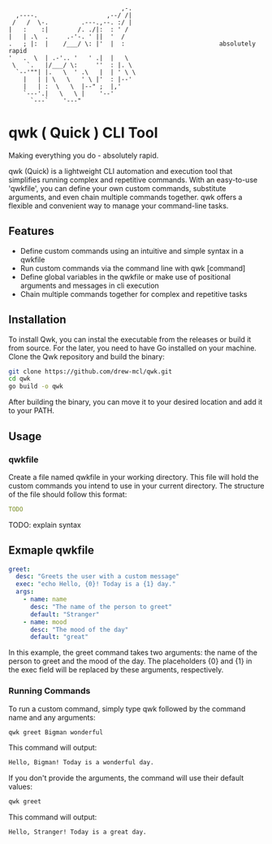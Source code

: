 ```                                  
                                    
                               ,-.  
  ,----.                   ,--/ /|                                          
 /   /  \-.         .---.,--. :/ |  
|   :    :|        /. ./|:  : ' /   
|   | .\  .     .-'-. ' ||  '  /    
.   ; |:  |    /___/ \: |'  |  :                          absolutely rapid
'   .  \  | .-'.. '   ' .|  |   \   
 \   `.   |/___/ \:     ''  : |. \  
  `--'""| |.   \  ' .\   |  | ' \ \ 
    |   | | \   \   ' \ |'  : |--'  
    |   | :  \   \  |--" ;  |,'     
    `---'.|   \   \ |    '--'       
      `---`    '---"                                                    

```

# qwk ( Quick ) CLI Tool

Making everything you do - absolutely rapid. 

qwk (Quick) is a lightweight CLI automation and execution tool that simplifies running complex and repetitive commands. With an easy-to-use 'qwkfile', you can define your own custom commands, substitute arguments, and even chain multiple commands together. qwk offers a flexible and convenient way to manage your command-line tasks.

## Features

* Define custom commands using an intuitive and simple syntax in a qwkfile
* Run custom commands via the command line with qwk [command]
* Define global variables in the qwkfile or make use of positional arguments and messages in cli execution
* Chain multiple commands together for complex and repetitive tasks

## Installation

To install Qwk, you can instal the executable from the releases or build it from source. For the later, you need to have Go installed on your machine. Clone the Qwk repository and build the binary:

```bash
git clone https://github.com/drew-mcl/qwk.git
cd qwk
go build -o qwk
```

After building the binary, you can move it to your desired location and add it to your PATH.

## Usage

### qwkfile

Create a file named qwkfile in your working directory. This file will hold the custom commands you intend to use in your current directory. The structure of the file should follow this format:

```yaml
TODO
```

TODO: explain syntax

## Exmaple qwkfile

```yaml
greet:
  desc: "Greets the user with a custom message"
  exec: "echo Hello, {0}! Today is a {1} day."
  args:
    - name: name
      desc: "The name of the person to greet"
      default: "Stranger"
    - name: mood
      desc: "The mood of the day"
      default: "great"
```

In this example, the greet command takes two arguments: the name of the person to greet and the mood of the day. The placeholders {0} and {1} in the exec field will be replaced by these arguments, respectively.

### Running Commands

To run a custom command, simply type qwk followed by the command name and any arguments:

```bash
qwk greet Bigman wonderful
```

This command will output: 

```bash
Hello, Bigman! Today is a wonderful day.
```

If you don't provide the arguments, the command will use their default values:

```bash
qwk greet
```

This command will output:

```bash
Hello, Stranger! Today is a great day.
```
